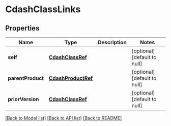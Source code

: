 # CdashClassLinks

## Properties
Name | Type | Description | Notes
------------ | ------------- | ------------- | -------------
**self** | [**CdashClassRef**](CdashClassRef.md) |  | [optional] [default to null]
**parentProduct** | [**CdashProductRef**](CdashProductRef.md) |  | [optional] [default to null]
**priorVersion** | [**CdashClassRef**](CdashClassRef.md) |  | [optional] [default to null]

[[Back to Model list]](../README.md#documentation-for-models) [[Back to API list]](../README.md#documentation-for-api-endpoints) [[Back to README]](../README.md)


